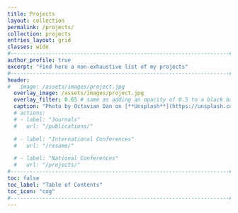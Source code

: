 ```yaml
---
title: Projects
layout: collection
permalink: /projects/
collection: projects
entries_layout: grid
classes: wide
#---------------------------------------------------------------------#
author_profile: true
excerpt: "Find here a non-exhaustive list of my projects"
#---------------------------------------------------------------------#
header:
#   image: /assets/images/project.jpg
  overlay_image: /assets/images/project.jpg
  overlay_filter: 0.65 # same as adding an opacity of 0.5 to a black background
  caption: "Photo by Octavian Dan on [**Unsplash**](https://unsplash.com)"
  # actions:
  # - label: "Journals"
  #   url: "/publications/"

  # - label: "International Conferences"
  #   url: "/resume/"

  # - label: "National Conferences"
  #   url: "/projects/"
#---------------------------------------------------------------------#
toc: false
toc_label: "Table of Contents"
toc_icon: "cog"
#---------------------------------------------------------------------#
---
```

